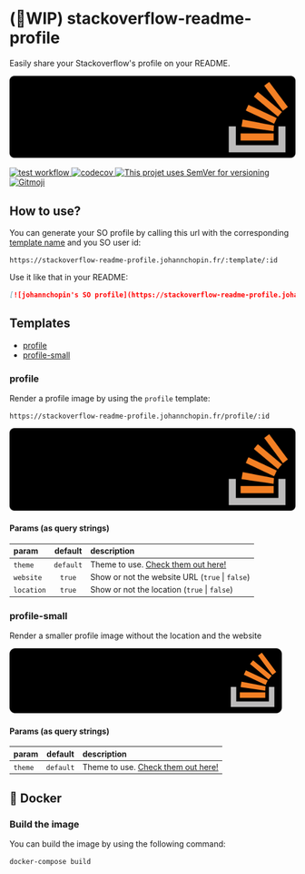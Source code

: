 # (🚧WIP) stackoverflow-readme-profile

Easily share your Stackoverflow's profile on your README.

![SO profile](./docs/profile/themes/dark.svg)

<a href="https://github.com/johannchopin/stackoverflow-readme-profile/actions">
  <img src="https://github.com/johannchopin/stackoverflow-readme-profile/actions/workflows/test.yml/badge.svg" alt="test workflow">
</a>
<a href="https://codecov.io/gh/johannchopin/stackoverflow-readme-profile">
  <img src="https://codecov.io/gh/johannchopin/stackoverflow-readme-profile/branch/main/graph/badge.svg" alt="codecov">
</a>
<a href="https://semver.org/">
  <img src="https://img.shields.io/badge/Versioning-SemVer-blue" alt="This projet uses SemVer for versioning"/>
</a>
<a href="https://gitmoji.dev">
  <img src="https://img.shields.io/badge/gitmoji-%20😜%20😍-FFDD67.svg" alt="Gitmoji">
</a>

## How to use?

You can generate your SO profile by calling this url with the corresponding [template name](#templates) and you SO user id:

```
https://stackoverflow-readme-profile.johannchopin.fr/:template/:id
```

Use it like that in your README:

```md
[![johannchopin's SO profile](https://stackoverflow-readme-profile.johannchopin.fr/profile/8583669)](https://github.com/johannchopin/stackoverflow-readme-profile)
```

## Templates
- [profile](#profile)
- [profile-small](#profile-small)

### profile

Render a profile image by using the `profile` template:

```
https://stackoverflow-readme-profile.johannchopin.fr/profile/:id
```

![profile](./docs/profile/themes/dark.svg)

#### Params (as query strings)

|    param   |  default  |               description              |
|:-----------|:---------:|:---------------------------------------|
| `theme`    | `default` | Theme to use. [Check them out here!](./docs/profile/README.md) |
| `website`  | `true`    | Show or not the website URL (`true` \| `false`) |
| `location` | `true`    | Show or not the location (`true` \| `false`) |


### profile-small

Render a smaller profile image without the location and the website

![profile](./docs/profile-small/themes/dark.svg)

#### Params (as query strings)

|    param   |  default  |               description              |
|:-----------|:---------:|:---------------------------------------|
| `theme`    | `default` | Theme to use. [Check them out here!](./docs/profile-small/README.md) |

## 🐳 Docker

### Build the image
You can build the image by using the following command:

```bash
docker-compose build
```

